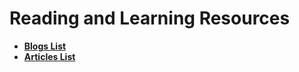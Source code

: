 # Reading and Learning Resources

- [**Blogs List**](./blogs-websites-list.md)
- [**Articles List**](./articles-list.md)
